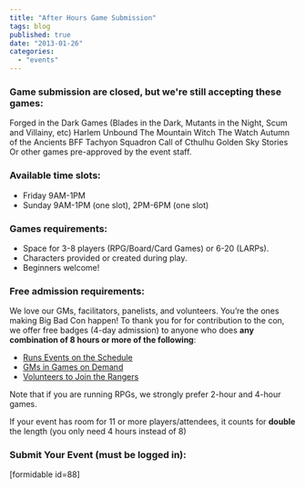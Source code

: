```yaml
---
title: "After Hours Game Submission"
tags: blog
published: true
date: "2013-01-26"
categories: 
  - "events"
---
```


### Game submission are closed, but we're still accepting these games:

Forged in the Dark Games (Blades in the Dark, Mutants in the Night, Scum and Villainy, etc) Harlem Unbound The Mountain Witch The Watch Autumn of the Ancients BFF Tachyon Squadron Call of Cthulhu Golden Sky Stories Or other games pre-approved by the event staff.

### Available time slots:

- Friday 9AM-1PM
- Sunday 9AM-1PM (one slot), 2PM-6PM (one slot)

### Games requirements:

- Space for 3-8 players (RPG/Board/Card Games) or 6-20 (LARPs).
- Characters provided or created during play.
- Beginners welcome!

### Free admission requirements:

We love our GMs, facilitators, panelists, and volunteers. You’re the ones making Big Bad Con happen! To thank you for for contribution to the con, we offer free badges (4-day admission) to anyone who does **any combination of 8 hours or more of the following**:

- [Runs Events on the Schedule](/volunteer/run-a-game)
- [GMs in Games on Demand](/volunteer/be-a-god/)
- [Volunteers to Join the Rangers](/volunteer/join-the-wolf-pack/)

Note that if you are running RPGs, we strongly prefer 2-hour and 4-hour games.

If your event has room for 11 or more players/attendees, it counts for **double** the length (you only need 4 hours instead of 8)

### Submit Your Event (must be logged in):

\[formidable id=88\]
